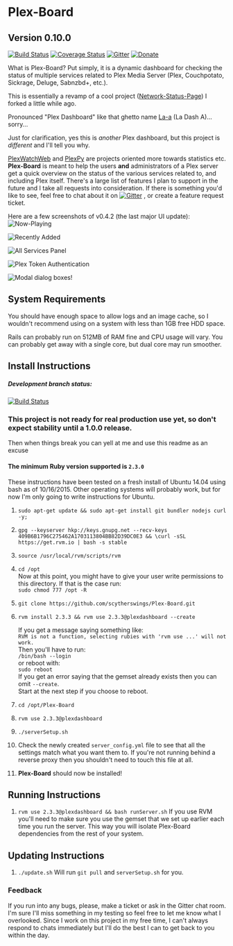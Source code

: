 # Plex-Board
## Version 0.10.0


[![Build Status](https://travis-ci.org/scytherswings/Plex-Board.svg?branch=master)](https://travis-ci.org/scytherswings/Plex-Board)
[![Coverage Status](https://coveralls.io/repos/scytherswings/Plex-Board/badge.svg?branch=dev&service=github)](https://coveralls.io/github/scytherswings/Plex-Board?branch=dev)
[![Gitter](https://badges.gitter.im/Join%20Chat.svg)](https://gitter.im/scytherswings/Plex-Board?utm_source=badge&utm_medium=badge&utm_campaign=pr-badge&utm_content=body_badge)
[![Donate](https://img.shields.io/badge/Donate-PayPal-green.svg)](https://www.paypal.com/cgi-bin/webscr?cmd=_s-xclick&hosted_button_id=B6MNRRPVZ34TN)

What is Plex-Board? Put simply, it is a dynamic dashboard for checking the status of multiple services related 
to Plex Media Server (Plex, Couchpotato, Sickrage, Deluge, Sabnzbd+, etc.).

This is essentially a revamp of a cool project ([Network-Status-Page](https://github.com/scytherswings/Network-Status-Page)) I forked a little while ago.

Pronounced "Plex Dashboard" like that ghetto name [La-a](http://www.urbandictionary.com/define.php?term=la-a) (La Dash A)... sorry...

Just for clarification, yes this is _another_ Plex dashboard, but this project is _different_ and I'll tell you why.

[PlexWatchWeb](https://github.com/ecleese/plexWatchWeb) and [PlexPy](https://github.com/JonnyWong16/plexpy) 
are projects oriented more towards statistics etc. \
__Plex-Board__ is meant to help the users **and** administrators of a Plex server get a quick overview on the 
status of the various services related to, and including Plex itself.
There's a large list of features I plan to support in the future and I take all requests into consideration. 
If there is something you'd like to see, feel free to chat about it on 
[![Gitter](https://badges.gitter.im/Join%20Chat.svg)](https://gitter.im/scytherswings/Plex-Board?utm_source=badge&utm_medium=badge&utm_campaign=pr-badge&utm_content=body_badge)
, or create a feature request ticket.


Here are a few screenshots of v0.4.2 (the last major UI update):
![Now-Playing](http://i.imgur.com/WjyXjMv.png)

![Recently Added](http://i.imgur.com/C0ZEvvW.png)

![All Services Panel](http://i.imgur.com/MdRkfZJ.png)

![Plex Token Authentication](http://i.imgur.com/xw2GfUR.png)

![Modal dialog boxes!](http://i.imgur.com/BBDeol0.png)

## System Requirements

You should have enough space to allow logs and an image cache, so I wouldn't recommend using on a system with less than 1GB free HDD space.

Rails can probably run on 512MB of RAM fine and CPU usage will vary. You can probably get away with a single core, but dual core may run smoother.


## Install Instructions
##### Development branch status:

[![Build Status](https://travis-ci.org/scytherswings/Plex-Board.svg?branch=dev)](https://travis-ci.org/scytherswings/Plex-Board)

### This project is not ready for real production use yet, so don't expect stability until a 1.0.0 release.
Then when things break you can yell at me and use this readme as an excuse

#### The minimum Ruby version supported is `2.3.0`

These instructions have been tested on a fresh install of Ubuntu 14.04 using bash as of 10/16/2015.
Other operating systems will probably work, but for now I'm only going to write instructions for Ubuntu.

1. `sudo apt-get update && sudo apt-get install git bundler nodejs curl -y;`

2. `gpg --keyserver hkp://keys.gnupg.net --recv-keys 409B6B1796C275462A1703113804BB82D39DC0E3 &&
\curl -sSL https://get.rvm.io | bash -s stable`

3. `source /usr/local/rvm/scripts/rvm`

4. `cd /opt` \
Now at this point, you might have to give your user write permissions to this directory.
 If that is the case run: \
 `sudo chmod 777 /opt -R`


5. `git clone https://github.com/scytherswings/Plex-Board.git`

6. `rvm install 2.3.3 && rvm use 2.3.3@plexdashboard --create` 

    If you get a message saying something like: \
`RVM is not a function, selecting rubies with 'rvm use ...' will not work.` \
Then you'll have to run: \
    `/bin/bash --login` 
    \
     or reboot with: \
     `sudo reboot`\
      If you get an error saying that the gemset already
exists then you can omit `--create`. \
    Start at the next step if you choose to reboot.

7. `cd /opt/Plex-Board`

8. `rvm use 2.3.3@plexdashboard`

9. `./serverSetup.sh`

11. Check the newly created `server_config.yml` file to see that all the settings match what you want them to.
If you're not running behind a reverse proxy then you shouldn't need to touch this file at all.

12. __Plex-Board__ should now be installed!

## Running Instructions
1. `rvm use 2.3.3@plexdashboard && bash runServer.sh` If you use RVM you'll need to make sure you use the gemset that 
we set up earlier each time you run the server. 
This way you will isolate Plex-Board dependencies from the rest of your system.


## Updating Instructions
1. `./update.sh` Will run `git pull` and `serverSetup.sh` for you.


### Feedback
If you run into any bugs, please, make a ticket or ask in the Gitter chat room. 
I'm sure I'll miss something in my testing so feel free to let me know what I overlooked. 
Since I work on this project in my free time, I can't always respond to chats immediately but I'll do the best I can to get back to you within the day.
